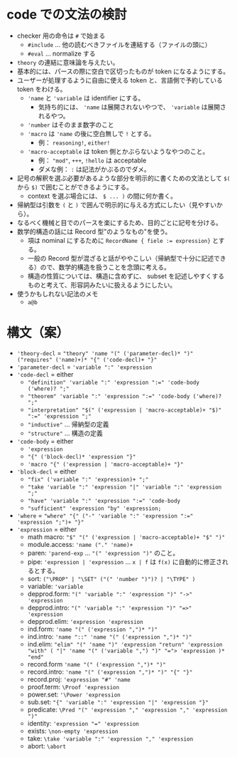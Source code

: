 # code での文法の検討
- checker 用の命令は `#` で始まる
  - `#include` ... 他の読むべきファイルを連結する（ファイルの頭に）
  - `#eval` ... normalize する
- `theory` の連結に意味論を与えたい。
- 基本的には、パースの際に空白で区切ったものが token になるようにする。
- ユーザーが処理するように自由に使える token と、言語側で予約している token をわける。
  - `'name` と `'variable` は identifier にする。
    - 気持ち的には、 `'name` は展開されないやつで、 `'variable` は展開されるやつ。
  - `'number` はそのまま数字のこと
  - `'macro` は `'name` の後に空白無しで `!` とする。
    - 例： `reasoning!`, `either!`
  - `'macro-acceptable` は token 側とかぶらないようなやつのこと。 
    - 例： `"mod"`, `+++`, `!hello` は acceptable
    - ダメな例： `:` は記法がかぶるのでダメ。
- 記号の解釈を選ぶ必要があるような部分を明示的に書くための文法として `$(` から `$)` で囲むことができるようにする。
  - context を選ぶ場合には、 `$ ... )` の間に何か書く。
- 帰納型は引数を `(` と `)` で囲んで明示的に与える方式にしたい（見やすいから）。
- なるべく機械と目でのパースを楽にするため、目的ごとに記号を分ける。
- 数学的構造の話には Record 型"のようなもの"を使う。
  - 項は nominal にするために `RecordName { fiele := expression}` とする。
  - 一般の Record 型が混ざると話がややこしい（帰納型で十分に記述できる）ので、数学的構造を扱うことを念頭に考える。
  - 構造の性質については、構造に含めずに、 subset を記述しやすくするものと考えて、形容詞みたいに扱えるようにしたい。
- 使うかもしれない記法のメモ
  - `a@b`

# 構文（案）
- `'theory-decl` = `"theory" 'name "(" ('parameter-decl)* ")" ("requires" ('name)+)* "{" ('code-decl)+ "}"`
- `'parameter-decl` = `'variable ":" 'expression`
- `'code-decl` = either
  - `"definition" 'variable ":" 'expression ":=" 'code-body ('where)? ";"`
  - `"theorem" 'variable ":" 'expression ":=" 'code-body ('where)? ";"`
  - `"interpretation" "$(" ('expression | 'macro-acceptable)+ "$)" ":=" 'expression ";"`
  - `"inductive"` ... 帰納型の定義
  - `"structure"` ... 構造の定義
- `'code-body` = either
  - `'expression`
  - `"{" ('block-decl)* 'expression "}"`
  - `'macro "{" ('expression | 'macro-acceptable)+ "}"`
- `'block-decl` =  either 
  - `"fix" ('variable ":" 'expression)+ ";"`
  - `"take 'variable ":" 'expression "|" 'variable ":" 'expression ";"`
  - `"have" 'variable ":" 'expression ":=" 'code-body`
  - `"sufficient" 'expression "by" 'expression;`
- `'where` = `"where" "{" ("-" 'variable ":" 'expression ":=" 'expression ";")+ "}"`
- `'expression` = either
  - math macro: `"$" "(" ('expression | 'macro-acceptable)+ "$" ")"`
  - module.access: `'name ("." 'name)+`
  - paren: `'parend-exp` ... `"(" 'expression ")"` のこと。
  - pipe: `'expression | 'expression` ... `x | f` は `f(x)` に自動的に修正されるとする。
  - sort: `("\PROP" | "\SET" ("(" 'number ")")? | "\TYPE" )`
  - variable: `'variable`
  - depprod.form: `"(" 'variable ":" 'expression ")" "->"  'expression`
  - depprod.intro: `"(" 'variable ":" 'expression ")" "=>"  'expression`
  - depprod.elim: `'expression 'expression`
  - ind.form: `'name "(" ('expression ",")* ")"`
  - ind.intro: `'name "::" 'name "(" ('expression ",")* ")"`
  - ind.elim: `"elim" "(" 'name ")" 'expression "return" 'expression "with" ( "|" 'name "(" ('variable ",") ")" "="> 'expression )* "end"`
  - record.form ``'name "(" ('expression ",")* ")"``
  - record.intro: `'name "(" ('expression ",")* ")" "{" "}"`
  - record.proj: `'expression "#" 'name`
  - proof.term: `\Proof 'expression`
  - power.set: `'\Power 'expression`
  - sub.set: `"{" 'variable ":" 'expression "|" 'expression "}"`
  - predicate: `\Pred "(" 'expression "," 'expression "," 'expression ")"`
  - identity: `'expression "=" 'expression`
  - exists: `\non-empty 'expression`
  - take: `\take 'variable ":" 'expression "," 'expression`
  - abort: `\abort`

